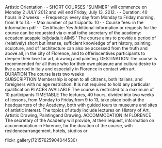 Artistic Orientation
· - SHORT COURSES "SUMMER" will commence on Monday 2 JULY 2012 and will end Friday, July 13, 2012.
· - Duration: 40 hours in 2 weeks
· - Frequency: every day from Monday to Friday morning, from 9 to 13.
· - Max number of participants: 10
· - Course fees: in the information pdf
· - Certificate: Yes
Additional information or requests for the course can be requested via e-mail tothe secretary of the academy: accademiacappiello@dada.it
AIMS '
The course aims to provide a period of (relatively) short but intense, sufficient knowledge of art history, painting, sculpture, and of 'architecture can also be accessed from the truth and above all, in the city of Florence, and to offerincentives participants to deepen their love for art, drawing and painting.
DESTINATION
The course is recommended for all those who for their own pleasure and culturaldesire to live a period in Italy and especially in Florence in contact with art.
DURATION
The course lasts two weeks  
SUBSCRIPTION
Membership is open to all citizens, both Italians, and foreigners with no age restriction. It is not required to hold any particular qualification
PLACES AVAILABLE
The course is restricted to a maximum of 10 participants
TIMETABLE
The lectures, 40 hours, divided into two weeks of lessons, from Monday to Friday,from 9 to 13, take place both at the headquarters of the Academy, both with guided tours to museums and sites of artistic interest.
The topics of study include lectures on History of Art, Artistic Drawing, Paintingand Drawing.
ACCOMMODATION IN FLORENCE
The secretary of the Academy will provide, at their request, information on accommodation in Florence, for the duration of the course, with residencearrangement, hotels, studios or
















flickr_gallery(72157625904044530)